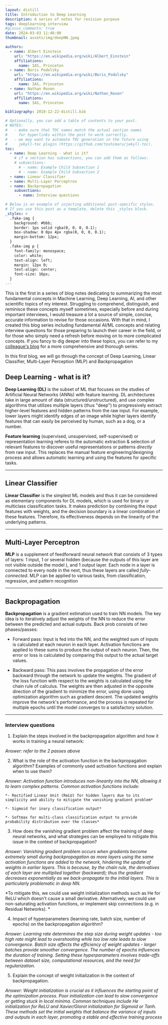 ```yaml
---
layout: distill
title: Introduction to Deep Learning 
description: A series of notes for revision purpose
tags: deeplearning interview
#giscus_comments: true
date: 2024-03-03 11:46:00
thumbnail: assets/img/deepNN.jpeg

authors:
  - name: Albert Einstein
    url: "https://en.wikipedia.org/wiki/Albert_Einstein"
    affiliations:
      name: IAS, Princeton
  - name: Boris Podolsky
    url: "https://en.wikipedia.org/wiki/Boris_Podolsky"
    affiliations:
      name: IAS, Princeton
  - name: Nathan Rosen
    url: "https://en.wikipedia.org/wiki/Nathan_Rosen"
    affiliations:
      name: IAS, Princeton

bibliography: 2018-12-22-distill.bib

# Optionally, you can add a table of contents to your post.
# NOTES:
#   - make sure that TOC names match the actual section names
#     for hyperlinks within the post to work correctly.
#   - we may want to automate TOC generation in the future using
#     jekyll-toc plugin (https://github.com/toshimaru/jekyll-toc).
toc:
  - name: Deep Learning - what is it?
    # if a section has subsections, you can add them as follows:
    # subsections:
      # - name: Example Child Subsection 1
      # - name: Example Child Subsection 2
  - name: Linear Classifier
  - name: Multi-Layer Perceptron
  - name: Backpropagation
    subsections:
      - name: Interview questions

# Below is an example of injecting additional post-specific styles.
# If you use this post as a template, delete this _styles block.
_styles: >
  .fake-img {
    background: #bbb;
    border: 1px solid rgba(0, 0, 0, 0.1);
    box-shadow: 0 0px 4px rgba(0, 0, 0, 0.1);
    margin-bottom: 12px;
  }
  .fake-img p {
    font-family: monospace;
    color: white;
    text-align: left;
    margin: 12px 0;
    text-align: center;
    font-size: 16px;
  }
---
```


This is the first in a series of blog notes dedicating to summarizing the most fundamental concepts in Machine Learning, Deep Learning, AI, and other scientific topics of my interest. Struggling to comprehend, distinguish, and reminisce these  concepts myself sometimes, especially before and during important interviews, I would treasure a lot a source of simple, concise, accurate information to revise for those occasions. With that in mind, I created this blog series including fundamental AI/ML concepts and relating interview questions for those preparing to launch their career in the field, or for those who simply need a refresh before moving on to more complicated concepts. If you fancy to dig deeper into these topics, you can refer to my [colleague's blog](https://ottovintola.github.io/blog/) for a more comprehensive and thorough series. 

In this first blog, we will go through the concept of Deep Learning, Linear Classifier, Multi-Layer Perception (MLP) and Backpropagation 


## Deep Learning - what is it?

**Deep Learning (DL)** is the subset of ML that focuses on the studies of Artificial Neural Networks (ANNs) with feature learning. DL architectures take in large amount of data (structured/unstructured), and use complex algorithms that utilizes multiple layers (thus "deep") to progressively extract higher-level features and hidden patterns from the raw input. For example, lower layers might identify edges of an image while higher layers identify features that can easily be perceived by human, such as a dog, or a number. 

**Feature learning** (supervised, unsupervised, self-supervised) or representation learning referes to the automatic extraction & selection of relevant features to discover useful representations or patterns *directly* from raw input. This replaces the manual feature engineering/designing process and allows automatic learning and using the features for specific tasks. 

---

## Linear Classifier

**Linear Classifier** is the simplest ML models and thus it can be considered as elementary components for DL models, which is used for binary or multiclass classification tasks. It makes prediction by combining the input features with weights, and the decision boundary is a linear combination of these features. Therefore, its effectiveness depends on the linearity of the underlying patterns. 

---

## Multi-Layer Perceptron

**MLP** is a supplement of feedforward neural network that consists of 3 types of layers: 1 input, 1 or several hidden (because the outputs of this layer are not visible outside the model ), and 1 output layer. Each node in a layer is connected to every node in the next, thus these layers are called *fully-connected*. MLP can be applied to various tasks, from classification, regression, and pattern recognition

---

## Backpropagation

**Backpropagation** is a gradient estimation used to train NN models. The key idea is to iteratively adjust the weights of the NN to reduce the error between the predicted and actual outputs. Back prob consists of *two* phases/passes:

- Forward pass: Input is fed into the NN, and the weighted sum of inputs is calculated at each neuron in each layer. Activation functions are applied to these sums to produce the output of each neuron. Then, the error or loss is calculated by comparing this output to the actual target values.  

- Backward pass: This pass involves the propagation of the error backward through the network to update the weights. The gradient of the loss function with respect to the weights is calculated using the chain rule of calculus. The weights are then adjusted in the opposite direction of the gradient to minimize the error, using done using optimization algorithm such as gradient descent. The updated weights improve the network's performance, and the process is repeated for multiple epochs until the model converges to a satisfactory solution. 

---

### Interview questions 

1. Explain the steps involved in the backpropagation algorithm and how it works in training a neural network:

  *Answer: refer to the 2 passes above*

2. What is the role of the activation function in the backpropagation algorithm? Examples of commonly used activation functions and explain when to use them?

  *Answer: Activation function introduces non-linearity into the NN, allowing it to learn complex patterns. Common activation functions include:*

    *- Rectified Linear Unit (ReLU) for hidden layers due to its simplicity and ability to mitigate the vanishing gradient problem*

    *- Sigmoid for inary classification output*

    *- Softmax for multi-class classification output to provide probability distribution over the classes*

3. How does the vanishing gradient problem affect the training of deep neural networks, and what strategies can be employed to mitigate this issue in the context of backpropagation?

  *Answer: Vanishing gradient problem occurs when gradients become extremely small during backpropagation as more layers using the same activation functions are added to the network, hindering the update of weights in earlier layers. This is because, by the chain rule, the derivatives of each layer are multiplied together (backward); thus the gradient decreases exponentially as we back-propagate to the initial layers. This is particularly problematic in deep NN.*

  *To mitigate this, we could use weight initialization methods such as He for ReLU which doesn't cause a small derivative. Alternatively, we could use non-saturating activation functions, or implement skip connections (e.g. in Residual Networks). *

4. Impact of hyperparameters (learning rate, batch size, number of epochs) on the backpropagation algorithm?

  *Answer: Learning rate determines the step size during weight updates - too high rate might lead to overshooting while too low rate leads to slow convergence. Batch size affects the efficiency of weight updates - larger batches provide smoother convergence. The number of epochs influences the duration of training. Setting these hyperparameters involves trade-offs between dataset size, computational resources, and the need for regularization.*

5. Explain the concept of weight initialization in the context of backpropagation. 

  *Answer: Weight initialization is crucial as it influences the starting point of the optimization process. Poor initialization can lead to slow convergence or getting stuck in local minima. Common techniques include He initialization for ReLU and Xavier/Glorot initialization for Sigmoid or Tanh. These methods set the initial weights that balance the variance of inputs and outputs in each layer, promoting a stable and effective training process*
